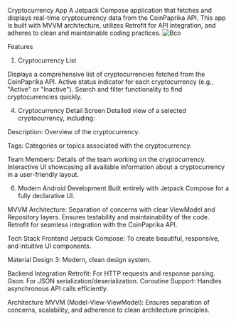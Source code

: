 Cryptocurrency App
A Jetpack Compose application that fetches and displays real-time cryptocurrency data from the CoinPaprika API. This app is built with MVVM architecture, utilizes Retrofit for API integration, and adheres to clean and maintainable coding practices.
![Bco](https://github.com/user-attachments/assets/648aae93-5d31-410f-8897-05cfd7314d40)


Features
1. Cryptocurrency List
   
Displays a comprehensive list of cryptocurrencies fetched from the CoinPaprika API.
Active status indicator for each cryptocurrency (e.g., "Active" or "Inactive").
Search and filter functionality to find cryptocurrencies quickly.

4. Cryptocurrency Detail Screen
Detailed view of a selected cryptocurrency, including:

Description: Overview of the cryptocurrency.

Tags: Categories or topics associated with the cryptocurrency.

Team Members: Details of the team working on the cryptocurrency.
Interactive UI showcasing all available information about a cryptocurrency in a user-friendly layout.

6. Modern Android Development
Built entirely with Jetpack Compose for a fully declarative UI.

MVVM Architecture:
Separation of concerns with clear ViewModel and Repository layers.
Ensures testability and maintainability of the code.
Retrofit for seamless integration with the CoinPaprika API.

Tech Stack
Frontend
Jetpack Compose: To create beautiful, responsive, and intuitive UI components.

Material Design 3: Modern, clean design system.

Backend Integration
Retrofit: For HTTP requests and response parsing.
Gson: For JSON serialization/deserialization.
Coroutine Support: Handles asynchronous API calls efficiently.

Architecture
MVVM (Model-View-ViewModel): Ensures separation of concerns, scalability, and adherence to clean architecture principles.
